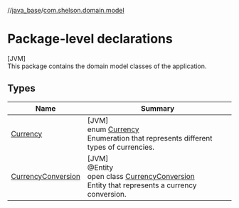 //[java_base](../../index.md)/[com.shelson.domain.model](index.md)

# Package-level declarations

[JVM]\
This package contains the domain model classes of the application.

## Types

| Name | Summary |
|---|---|
| [Currency](-currency/index.md) | [JVM]<br>enum [Currency](-currency/index.md)<br>Enumeration that represents different types of currencies. |
| [CurrencyConversion](-currency-conversion/index.md) | [JVM]<br>@Entity<br>open class [CurrencyConversion](-currency-conversion/index.md)<br>Entity that represents a currency conversion. |
